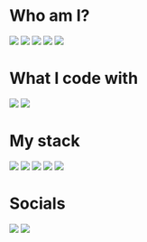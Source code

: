# Who am I?
![](https://img.shields.io/badge/Job-Developer-green?style=for-the-badge) ![](https://img.shields.io/badge/👪_Me-Father-6186ff?style=for-the-badge) ![](https://img.shields.io/badge/Status-Husband-3867ff?style=for-the-badge) ![](https://img.shields.io/badge/Pronouns-He/Him-blueviolet?style=for-the-badge) ![](https://img.shields.io/badge/Location-Finland-blue?style=for-the-badge)
# What I code with
![](https://img.shields.io/badge/OS-Linux-blue?style=for-the-badge&logo=linux) ![](https://img.shields.io/badge/Editor-VIM-pink?style=for-the-badge&logo=vim)
# My stack
![](https://img.shields.io/badge/Tech-Serverless-ff8cf7?style=for-the-badge&logo=serverless) ![](https://img.shields.io/badge/AWS-Lambda-ffa238?style=for-the-badge&logo=amazonaws) ![](https://img.shields.io/badge/AWS-DynamoDB-ffa238?style=for-the-badge&logo=amazonaws) ![](https://img.shields.io/badge/Lang-TypeScript-blue?style=for-the-badge&logo=typescript) ![](https://img.shields.io/badge/Frontend-Svelte-ff7438?style=for-the-badge&logo=svelte)
# Socials
[![](https://img.shields.io/badge/Follow-Me-blue?style=for-the-badge&logo=twitter)](https://twitter.com/nake89) [![](https://img.shields.io/badge/Blog-kevinkivi.com-blue?style=for-the-badge)](https://kevinkivi.com/)
